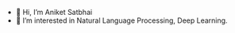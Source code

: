- 👋 Hi, I’m Aniket Satbhai
- 👀 I’m interested in Natural Language Processing, Deep Learning.

<!---
AnkS4/AnkS4 is a ✨ special ✨ repository because its `README.md` (this file) appears on your GitHub profile.
You can click the Preview link to take a look at your changes.
--->
